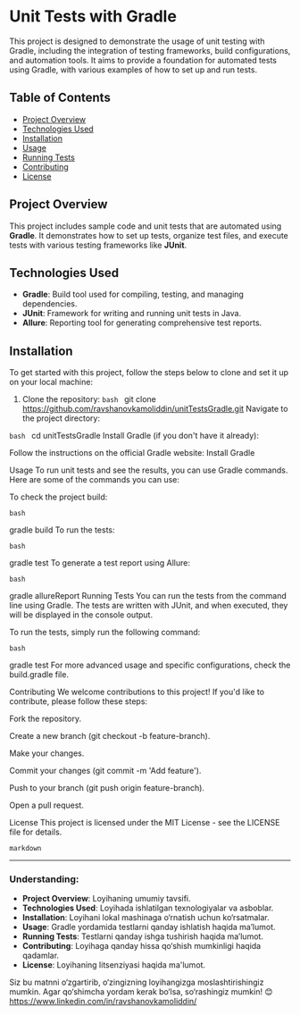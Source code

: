 # Unit Tests with Gradle

This project is designed to demonstrate the usage of unit testing with Gradle, including the integration of testing frameworks, build configurations, and automation tools. It aims to provide a foundation for automated tests using Gradle, with various examples of how to set up and run tests.

## Table of Contents

- [Project Overview](#project-overview)
- [Technologies Used](#technologies-used)
- [Installation](#installation)
- [Usage](#usage)
- [Running Tests](#running-tests)
- [Contributing](#contributing)
- [License](#license)

## Project Overview

This project includes sample code and unit tests that are automated using **Gradle**. It demonstrates how to set up tests, organize test files, and execute tests with various testing frameworks like **JUnit**.

## Technologies Used

- **Gradle**: Build tool used for compiling, testing, and managing dependencies.
- **JUnit**: Framework for writing and running unit tests in Java.
- **Allure**: Reporting tool for generating comprehensive test reports.

## Installation

To get started with this project, follow the steps below to clone and set it up on your local machine:

1. Clone the repository:
```bash ```
   git clone https://github.com/ravshanovkamoliddin/unitTestsGradle.git
Navigate to the project directory:

```bash ```
cd unitTestsGradle
Install Gradle (if you don't have it already):

Follow the instructions on the official Gradle website: Install Gradle

Usage
To run unit tests and see the results, you can use Gradle commands. Here are some of the commands you can use:

To check the project build:

```bash ```

gradle build
To run the tests:

```bash```

gradle test
To generate a test report using Allure:

```bash```

gradle allureReport
Running Tests
You can run the tests from the command line using Gradle. The tests are written with JUnit, and when executed, they will be displayed in the console output.

To run the tests, simply run the following command:

```bash```

gradle test
For more advanced usage and specific configurations, check the build.gradle file.

Contributing
We welcome contributions to this project! If you'd like to contribute, please follow these steps:

Fork the repository.

Create a new branch (git checkout -b feature-branch).

Make your changes.

Commit your changes (git commit -m 'Add feature').

Push to your branch (git push origin feature-branch).

Open a pull request.

License
This project is licensed under the MIT License - see the LICENSE file for details.

```markdown```

---

### **Understanding:**

- **Project Overview**: Loyihaning umumiy tavsifi.
- **Technologies Used**: Loyihada ishlatilgan texnologiyalar va asboblar.
- **Installation**: Loyihani lokal mashinaga o‘rnatish uchun ko‘rsatmalar.
- **Usage**: Gradle yordamida testlarni qanday ishlatish haqida ma’lumot.
- **Running Tests**: Testlarni qanday ishga tushirish haqida ma’lumot.
- **Contributing**: Loyihaga qanday hissa qo‘shish mumkinligi haqida qadamlar.
- **License**: Loyihaning litsenziyasi haqida ma'lumot.

Siz bu matnni o‘zgartirib, o‘zingizning loyihangizga moslashtirishingiz mumkin. Agar qo‘shimcha yordam kerak bo‘lsa, so‘rashingiz mumkin! 😊
https://www.linkedin.com/in/ravshanovkamoliddin/
